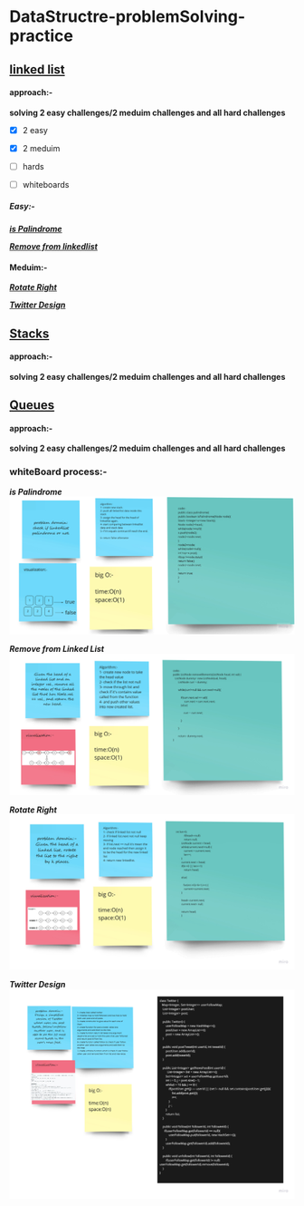 # DataStructre-problemSolving-practice
## [linked list](https://leetcode.com/tag/linked-list/)
#### approach:-
**solving 2 easy challenges/2 meduim challenges and all hard challenges**
- [X] 2 easy
- [X] 2 meduim
- [ ] hards

-[ ] whiteboards
##### Easy:-
***[is Palindrome](https://leetcode.com/problems/palindrome-linked-list/)***

***[Remove from linkedlist](https://leetcode.com/problems/remove-linked-list-elements/)***
#### Meduim:-
***[Rotate Right](https://leetcode.com/problems/rotate-list/)***

***[Twitter Design](https://leetcode.com/problems/design-twitter/)***

## [Stacks](https://leetcode.com/tag/stack/)
#### approach:-
**solving 2 easy challenges/2 meduim challenges and all hard challenges**

## [Queues](https://leetcode.com/tag/queue/)
#### approach:-
**solving 2 easy challenges/2 meduim challenges and all hard challenges**

### whiteBoard process:-
***is Palindrome***
![](linkedlist1.jpg)

***Remove from Linked List***
![](linkedlist2.jpg)

***Rotate Right***
![](linkedlist3.jpg)

***Twitter Design***
![](linkedlist4.jpg)

